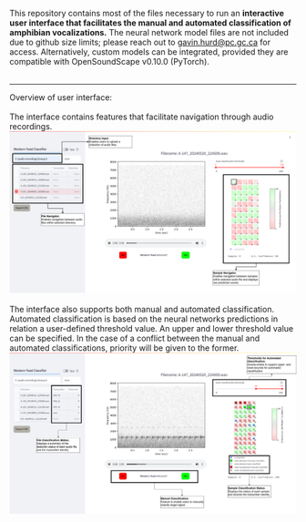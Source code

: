 This repository contains most of the files necessary to run an **interactive user interface that facilitates the manual and automated classification of amphibian vocalizations.** The neural network model files are not included due to github size limits; please reach out to gavin.hurd@pc.gc.ca for access. 
Alternatively, custom models can be integrated, provided they are compatible with OpenSoundScape v0.10.0 (PyTorch). 
<br>
<br>

---
Overview of user interface:
<br>
<br>
The interface contains features that facilitate navigation through audio recordings. 
<br>
![](https://github.com/hurdg/amphibian-bioacoustics-user-interface/blob/main/images/UI_annotation1.png) 
<br>
<br>
The interface also supports both manual and automated classification. Automated classification is based on the neural networks predictions in relation a user-defined threshold value. An upper and lower threshold value can be specified. In the case of a conflict between the manual and automated classifications, priority will be given to the former.
<br>
![](https://github.com/hurdg/amphibian-bioacoustics-user-interface/blob/main/images/UI_annotation2.png)
